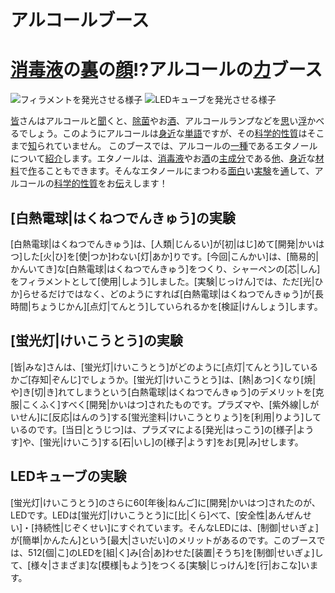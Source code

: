 # アルコールブース


# [消毒液](しょうどくえき)の[裏](うら)の[顔](かお)!?アルコールの[力](ちから)ブース
![フィラメントを発光させる様子](/img/light/灯り_ふぃらめんと.jpg)
![LEDキューブを発光させる様子](/img/light/灯り_LEDきゅーぶ.png)


[皆](みな)さんはアルコールと[聞](き)くと、[除菌](じょきん)やお[酒](さけ)、アルコールランプなどを[思](おも)い[浮](う)かべるでしょう。このようにアルコールは[身近](みぢか)な[単語](たんご)ですが、その[科学的](かがくてき)[性質](せいしつ)はそこまで[知](し)られていません。
このブースでは、アルコールの[一種](いっしゅ)であるエタノールについて[紹介](しょうかい)します。エタノールは、[消毒液](しょうどくえき)やお[酒](さけ)の[主成分](しゅせいぶん)である[他](ほか)、[身近](みぢか)な[材料](ざいりょう)で[作](つく)ることもできます。そんなエタノールにまつわる[面白](おもしろ)い[実験](じっけん)を[通](とお)して、アルコールの[科学的](かがくてき)[性質](せいしつ)をお[伝](つた)えします！



## [白熱電球|はくねつでんきゅう]の実験

[白熱電球|はくねつでんきゅう]は、[人類|じんるい]が[初|はじ]めて[開発|かいはつ]した[火|ひ]を[使|つか]わない[灯|あか]りです。[今回|こんかい]は、[簡易的|かんいてき]な[白熱電球|はくねつでんきゅう]をつくり、シャーペンの[芯|しん]をフィラメントとして[使用|しよう]しました。[実験|じっけん]では、ただ[光|ひか]らせるだけではなく、どのようにすれば[白熱電球|はくねつでんきゅう]が[長時間|ちょうじかん][点灯|てんとう]していられるかを[検証|けんしょう]します。

## [蛍光灯|けいこうとう]の実験

[皆|みな]さんは、[蛍光灯|けいこうとう]がどのように[点灯|てんとう]しているかご[存知|ぞんじ]でしょうか。[蛍光灯|けいこうとう]は、[熱|あつ]くなり[焼|や]き[切|き]れてしまうという[白熱電球|はくねつでんきゅう]のデメリットを[克服|こくふく]すべく[開発|かいはつ]されたものです。プラズマや、[紫外線|しがいせん]に[反応|はんのう]する[蛍光塗料|けいこうとりょう]を[利用|りよう]しているのです。[当日|とうじつ]は、プラズマによる[発光|はっこう]の[様子|ようす]や、[蛍光|けいこう]する[石|いし]の[様子|ようす]をお[見|み]せします。

## LEDキューブの実験

[蛍光灯|けいこうとう]のさらに60[年後|ねんご]に[開発|かいはつ]されたのが、LEDです。LEDは[蛍光灯|けいこうとう]に[比|くら]べて、[安全性|あんぜんせい]・[持続性|じぞくせい]にすぐれています。そんなLEDには、[制御|せいぎょ]が[簡単|かんたん]という[最大|さいだい]のメリットがあるのです。このブースでは、512[個|こ]のLEDを[組|く]み[合|あ]わせた[装置|そうち]を[制御|せいぎょ]して、[様々|さまざま]な[模様|もよう]をつくる[実験|じっけん]を[行|おこな]います。